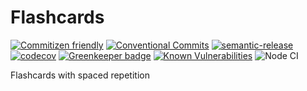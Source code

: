 # Flashcards

[![Commitizen friendly](https://img.shields.io/badge/commitizen-friendly-brightgreen.svg)](http://commitizen.github.io/cz-cli/) [![Conventional Commits](https://img.shields.io/badge/Conventional%20Commits-1.0.0-green.svg?color=brightgreen)](https://conventionalcommits.org) [![semantic-release](https://img.shields.io/badge/%20%20%F0%9F%93%A6%F0%9F%9A%80-semantic--release-e10079.svg?color=brightgreen)](https://github.com/semantic-release/semantic-release) [![codecov](https://codecov.io/gh/jetthusher/flashcards/branch/development/graph/badge.svg)](https://codecov.io/gh/jetthusher/flashcards) [![Greenkeeper badge](https://badges.greenkeeper.io/jetthusher/flashcards.svg)](https://greenkeeper.io/) [![Known Vulnerabilities](https://snyk.io/test/github/jetthusher/flashcards/badge.svg?targetFile=package.json)](https://snyk.io/test/github/jetthusher/flashcards?targetFile=package.json) ![Node CI](https://github.com/jetthusher/flashcards/workflows/Node%20CI/badge.svg?branch=master)

Flashcards with spaced repetition
